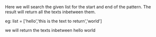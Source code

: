 Here we will search the given list for the start and end of the pattern. The result will return all the texts inbetween them.

eg:
list = ['hello','this is the text to return','world']

we will return the texts inbetween hello world
